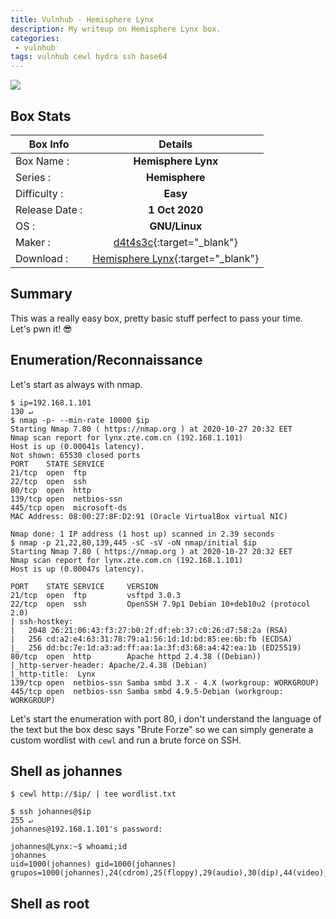 ```yaml
---
title: Vulnhub - Hemisphere Lynx
description: My writeup on Hemisphere Lynx box.
categories:
 - vulnhub
tags: vulnhub cewl hydra ssh base64
---
```


![](https://i.imgur.com/Dayq2fI.png)

## Box Stats

| Box Info      | Details       | 
| ------------- |:-------------:| 
| Box Name :    | **Hemisphere Lynx**  | 
| Series :      | **Hemisphere**         |
| Difficulty :  | **Easy**             |   
| Release Date :| **1 Oct 2020**      |    
| OS :          | **GNU/Linux**        |   
| Maker :       | [d4t4s3c](https://github.com/d4t4s3c){:target="_blank"}     | 
| Download :    | [Hemisphere Lynx](https://www.vulnhub.com/entry/hemisphere-lynx,577/){:target="_blank"}      | 

## Summary

This was a really easy box, pretty basic stuff perfect to pass your time. Let's pwn it! :sunglasses:

## Enumeration/Reconnaissance

Let's start as always with nmap.

```
$ ip=192.168.1.101                                                                                                                                                               130 ↵
$ nmap -p- --min-rate 10000 $ip
Starting Nmap 7.80 ( https://nmap.org ) at 2020-10-27 20:32 EET
Nmap scan report for lynx.zte.com.cn (192.168.1.101)
Host is up (0.00041s latency).
Not shown: 65530 closed ports
PORT    STATE SERVICE
21/tcp  open  ftp
22/tcp  open  ssh
80/tcp  open  http
139/tcp open  netbios-ssn
445/tcp open  microsoft-ds
MAC Address: 08:00:27:8F:D2:91 (Oracle VirtualBox virtual NIC)

Nmap done: 1 IP address (1 host up) scanned in 2.39 seconds
$ nmap -p 21,22,80,139,445 -sC -sV -oN nmap/initial $ip
Starting Nmap 7.80 ( https://nmap.org ) at 2020-10-27 20:32 EET
Nmap scan report for lynx.zte.com.cn (192.168.1.101)
Host is up (0.00047s latency).

PORT    STATE SERVICE     VERSION
21/tcp  open  ftp         vsftpd 3.0.3
22/tcp  open  ssh         OpenSSH 7.9p1 Debian 10+deb10u2 (protocol 2.0)
| ssh-hostkey: 
|   2048 26:21:06:43:f3:27:b0:2f:df:eb:37:c0:26:d7:58:2a (RSA)
|   256 cd:a2:e4:63:31:78:79:a1:56:1d:1d:bd:85:ee:6b:fb (ECDSA)
|_  256 dd:bc:7e:1d:a3:ad:ff:aa:1a:3f:d3:68:a4:42:ea:1b (ED25519)
80/tcp  open  http        Apache httpd 2.4.38 ((Debian))
|_http-server-header: Apache/2.4.38 (Debian)
|_http-title:  Lynx 
139/tcp open  netbios-ssn Samba smbd 3.X - 4.X (workgroup: WORKGROUP)
445/tcp open  netbios-ssn Samba smbd 4.9.5-Debian (workgroup: WORKGROUP)
```
 
Let's start the enumeration with port 80, i don't understand the language of the text but the box desc says "Brute Forze" so we can simply generate a custom wordlist with `cewl` and run a brute force on SSH.

## Shell as johannes

```
$ cewl http://$ip/ | tee wordlist.txt
```

```
$ ssh johannes@$ip                                                                                                                                                               255 ↵
johannes@192.168.1.101's password: 

johannes@Lynx:~$ whoami;id
johannes
uid=1000(johannes) gid=1000(johannes) grupos=1000(johannes),24(cdrom),25(floppy),29(audio),30(dip),44(video),46(plugdev),109(netdev),111(bluetooth)
```

## Shell as root


